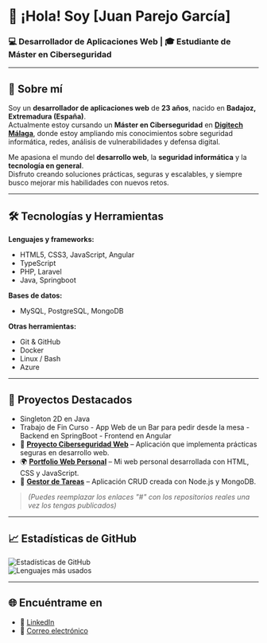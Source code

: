 # 👋 ¡Hola! Soy [Juan Parejo García]  

### 💻 Desarrollador de Aplicaciones Web | 🎓 Estudiante de Máster en Ciberseguridad

---

## 🧠 Sobre mí  

Soy un **desarrollador de aplicaciones web** de **23 años**, nacido en **Badajoz, Extremadura (España)**.  
Actualmente estoy cursando un **Máster en Ciberseguridad** en **[Digitech Málaga](https://www.digitechfp.com/)**, donde estoy ampliando mis conocimientos sobre seguridad informática, redes, análisis de vulnerabilidades y defensa digital.  

Me apasiona el mundo del **desarrollo web**, la **seguridad informática** y la **tecnología en general**.  
Disfruto creando soluciones prácticas, seguras y escalables, y siempre busco mejorar mis habilidades con nuevos retos.

---

## 🛠️ Tecnologías y Herramientas  

**Lenguajes y frameworks:**  
- HTML5, CSS3, JavaScript, Angular
- TypeScript
- PHP, Laravel  
- Java, Springboot

**Bases de datos:**  
- MySQL, PostgreSQL, MongoDB  

**Otras herramientas:**  
- Git & GitHub  
- Docker  
- Linux / Bash  
- Azure

---

## 🚀 Proyectos Destacados  

- Singleton 2D en Java
- Trabajo de Fin Curso - App Web de un Bar para pedir desde la mesa - Backend en SpringBoot - Frontend en Angular
- 🔐 **[Proyecto Ciberseguridad Web](#)** – Aplicación que implementa prácticas seguras en desarrollo web.  
- 🌍 **[Portfolio Web Personal](#)** – Mi web personal desarrollada con HTML, CSS y JavaScript.  
- 🧾 **[Gestor de Tareas](#)** – Aplicación CRUD creada con Node.js y MongoDB.  

> *(Puedes reemplazar los enlaces "#" con los repositorios reales una vez los tengas publicados)*

---

## 📈 Estadísticas de GitHub  

![Estadísticas de GitHub](https://github-readme-stats.vercel.app/api?username=juanparejog&show_icons=true&theme=tokyonight)  
![Lenguajes más usados](https://github-readme-stats.vercel.app/api/top-langs/?username=juanparejog&layout=compact&theme=tokyonight)

---

## 🌐 Encuéntrame en  

- 💼 [LinkedIn](#)  
- 💬 [Correo electrónico](juanparejo@iescastelar.com)  
